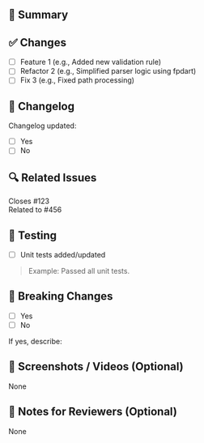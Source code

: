 ## 📌 Summary

<!-- A short explanation of what this PR is doing and why -->

## ✅ Changes

- [ ] Feature 1 (e.g., Added new validation rule)
- [ ] Refactor 2 (e.g., Simplified parser logic using fpdart)
- [ ] Fix 3 (e.g., Fixed path processing)

## 📝 Changelog

Changelog updated:

- [ ] Yes
- [ ] No

## 🔍 Related Issues

<!-- Link to related issues, e.g. -->

Closes #123  
Related to #456

## 🧪 Testing

- [ ] Unit tests added/updated

<!-- Explain testing strategy if needed -->

> Example: Passed all unit tests.

## 🚨 Breaking Changes

- [ ] Yes
- [ ] No

If yes, describe:

## 📸 Screenshots / Videos (Optional)

None

<!-- Add before/after screenshots or videos if relevant -->

## 📓 Notes for Reviewers (Optional)

None

<!-- Any special instructions or things to look out for -->
